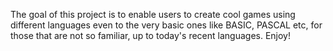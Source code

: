 The goal of this project is to enable users to create cool games using different languages even to the very basic ones like BASIC, PASCAL etc, for those that are not so familiar, up to today's recent languages. Enjoy!
